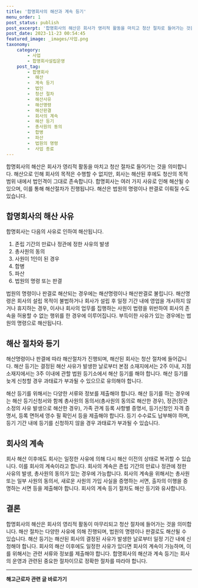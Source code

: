 ```yaml
---
title: '합명회사의 해산과 계속 등기'
menu_order: 1
post_status: publish
post_excerpt: '합명회사의 해산은 회사가 영리적 활동을 마치고 청산 절차로 들어가는 것을 의미합니다. 해산으로 인해 회사의 목적은 수행할 수 없지만, 회사는 해산된 후에도 청산의 목적 범위 내에서 법인격이 그대로 존속합니다. 합명회사는 여러 가지 사유로 인해 해산될 수 있으며, 이를 통해 해산절차가 진행됩니다. 해산은 법원의 명령이나 판결로 이뤄질 수도 있습니다.'
post_date: 2023-11-23 00:54:45
featured_image: _images/사업.png
taxonomy:
    category:
        - 사업
        - 합명회사설립운영
    post_tag:
        - 합명회사
        -  해산
        -  계속 등기
        -  법인
        -  청산 절차
        -  해산사유
        -  해산명령
        -  해산판결
        -  회사의 계속
        -  해산 등기
        -  총사원의 동의
        -  합병
        -  파산
        -  법원의 명령
        -  사업 종료
---
```



합명회사의 해산은 회사가 영리적 활동을 마치고 청산 절차로 들어가는 것을 의미합니다. 해산으로 인해 회사의 목적은 수행할 수 없지만, 회사는 해산된 후에도 청산의 목적 범위 내에서 법인격이 그대로 존속합니다. 합명회사는 여러 가지 사유로 인해 해산될 수 있으며, 이를 통해 해산절차가 진행됩니다. 해산은 법원의 명령이나 판결로 이뤄질 수도 있습니다.

## 합명회사의 해산 사유

합명회사는 다음의 사유로 인하여 해산됩니다.

1. 존립 기간의 만료나 정관에 정한 사유의 발생
2. 총사원의 동의
3. 사원이 1인이 된 경우
4. 합병
5. 파산
6. 법원의 명령 또는 판결

법원의 명령이나 판결로 해산되는 경우에는 해산명령이나 해산판결로 불립니다. 해산명령은 회사의 설립 목적이 불법하거나 회사가 설립 후 일정 기간 내에 영업을 개시하지 않거나 휴지하는 경우, 이사나 회사의 업무를 집행하는 사원이 법령을 위반하여 회사의 존속을 허용할 수 없는 행위를 한 경우에 이루어집니다. 부득이한 사유가 있는 경우에는 법원의 명령으로 해산됩니다.

## 해산 절차와 등기

해산명령이나 판결에 따라 해산절차가 진행되며, 해산된 회사는 청산 절차에 들어갑니다. 해산 등기는 결정된 해산 사유가 발생한 날로부터 본점 소재지에서는 2주 이내, 지점 소재지에서는 3주 이내에 관할 법원 등기소에서 해산 등기를 해야 합니다. 해산 등기를 늦게 신청할 경우 과태료가 부과될 수 있으므로 유의해야 합니다.

해산 등기를 위해서는 다양한 서류와 정보를 제출해야 합니다. 해산 등기를 하는 경우에는 해산 등기신청서와 함께 총사원의 동의서(총사원의 동의로 해산한 경우), 정관(정관 소정의 사유 발생으로 해산한 경우), 가족 관계 등록 사항별 증명서, 등기신청인 자격 증명서, 등록 면허세 영수 필 확인서 등을 제출해야 합니다. 등기 수수료도 납부해야 하며, 등기 기간 내에 등기를 신청하지 않을 경우 과태료가 부과될 수 있습니다.

## 회사의 계속

회사 해산 이후에도 회사는 일정한 사유에 의해 다시 해산 이전의 상태로 복귀할 수 있습니다. 이를 회사의 계속이라고 합니다. 회사의 계속은 존립 기간의 만료나 정관에 정한 사유의 발생, 총사원의 동의가 있는 경우에 가능합니다. 회사의 계속을 위해서는 총사원 또는 일부 사원의 동의서, 새로운 사원의 가입 사실을 증명하는 서면, 출자의 이행을 증명하는 서면 등을 제출해야 합니다. 회사의 계속 등기 절차도 해산 등기와 유사합니다.

## 결론


합명회사의 해산은 회사의 영리적 활동이 마무리되고 청산 절차에 들어가는 것을 의미합니다. 해산 절차는 다양한 사유에 의해 진행되며, 법원의 명령이나 판결로도 해산될 수 있습니다. 해산 등기는 해산된 회사의 결정된 사유가 발생한 날로부터 일정 기간 내에 신청해야 합니다. 회사의 해산 이후에도 일정한 사유가 있다면 회사의 계속이 가능하며, 이를 위해서는 관련 서류와 정보를 제출해야 합니다. 합명회사의 해산과 계속 등기는 회사의 운영과 관련된 중요한 절차이므로 정확한 절차를 따라야 합니다.
<!-- wp:separator -->
<hr class="wp-block-separator has-alpha-channel-opacity"/>
<!-- /wp:separator -->

<!-- wp:group {"backgroundColor":"base","layout":{"type":"constrained"}} -->
<div class="wp-block-group has-base-background-color has-background"><!-- wp:paragraph {"align":"center","fontSize":"medium"} -->
<p class="has-text-align-center has-large-font-size"><strong>해고근로자 관련 글 바로가기</strong></p>
<!-- /wp:paragraph -->


<!-- wp:latest-posts
{"categories":[{"id":12660,"count":19,"description":"","link":"https://uknowlaw.com/category/%ed%95%b4%ea%b3%a0%ea%b7%bc%eb%a1%9c%ec%9e%90/","name":"해고근로자","slug":"해고근로자","taxonomy":"category","parent":0,"meta":[],"_links":{"self":[{"href":"https://uknowlaw.com/wp-json/wp/v2/categories/12660"}],"collection":[{"href":"https://uknowlaw.com/wp-json/wp/v2/categories"}],"about":[{"href":"https://uknowlaw.com/wp-json/wp/v2/taxonomies/category"}],"wp:post_type":[{"href":"https://uknowlaw.com/wp-json/wp/v2/posts?categories=12660"}],"curies":[{"name":"wp","href":"https://api.w.org/{rel}","templated":true}]}}],"postsToShow":100,"excerptLength":28,"postLayout":"grid","columns":2,"featuredImageAlign":"left","featuredImageSizeSlug":"large","fontSize":"small"} /--></div>
<!-- /wp:group -->